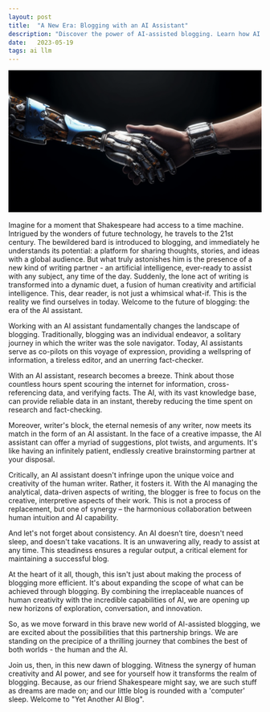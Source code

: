 ```yaml
---
layout: post
title:  "A New Era: Blogging with an AI Assistant"
description: "Discover the power of AI-assisted blogging. Learn how AI assistants can transform the blogging process, making it more efficient and effective."
date:   2023-05-19
tags: ai llm
---
```


![A handshake between a robot and a human hand](/assets/human-ai-handshake.png)

Imagine for a moment that Shakespeare had access to a time machine. Intrigued by the wonders of future technology, he travels to the 21st century. The bewildered bard is introduced to blogging, and immediately he understands its potential: a platform for sharing thoughts, stories, and ideas with a global audience. But what truly astonishes him is the presence of a new kind of writing partner - an artificial intelligence, ever-ready to assist with any subject, any time of the day. Suddenly, the lone act of writing is transformed into a dynamic duet, a fusion of human creativity and artificial intelligence. This, dear reader, is not just a whimsical what-if. This is the reality we find ourselves in today. Welcome to the future of blogging: the era of the AI assistant.

Working with an AI assistant fundamentally changes the landscape of blogging. Traditionally, blogging was an individual endeavor, a solitary journey in which the writer was the sole navigator. Today, AI assistants serve as co-pilots on this voyage of expression, providing a wellspring of information, a tireless editor, and an unerring fact-checker.

With an AI assistant, research becomes a breeze. Think about those countless hours spent scouring the internet for information, cross-referencing data, and verifying facts. The AI, with its vast knowledge base, can provide reliable data in an instant, thereby reducing the time spent on research and fact-checking.

Moreover, writer's block, the eternal nemesis of any writer, now meets its match in the form of an AI assistant. In the face of a creative impasse, the AI assistant can offer a myriad of suggestions, plot twists, and arguments. It's like having an infinitely patient, endlessly creative brainstorming partner at your disposal.

Critically, an AI assistant doesn't infringe upon the unique voice and creativity of the human writer. Rather, it fosters it. With the AI managing the analytical, data-driven aspects of writing, the blogger is free to focus on the creative, interpretive aspects of their work. This is not a process of replacement, but one of synergy – the harmonious collaboration between human intuition and AI capability.

And let's not forget about consistency. An AI doesn’t tire, doesn't need sleep, and doesn't take vacations. It is an unwavering ally, ready to assist at any time. This steadiness ensures a regular output, a critical element for maintaining a successful blog.

At the heart of it all, though, this isn't just about making the process of blogging more efficient. It's about expanding the scope of what can be achieved through blogging. By combining the irreplaceable nuances of human creativity with the incredible capabilities of AI, we are opening up new horizons of exploration, conversation, and innovation.

So, as we move forward in this brave new world of AI-assisted blogging, we are excited about the possibilities that this partnership brings. We are standing on the precipice of a thrilling journey that combines the best of both worlds - the human and the AI.

Join us, then, in this new dawn of blogging. Witness the synergy of human creativity and AI power, and see for yourself how it transforms the realm of blogging. Because, as our friend Shakespeare might say, we are such stuff as dreams are made on; and our little blog is rounded with a 'computer' sleep. Welcome to "Yet Another AI Blog".
